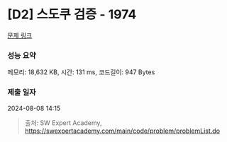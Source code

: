 # [D2] 스도쿠 검증 - 1974 

[문제 링크](https://swexpertacademy.com/main/code/problem/problemDetail.do?contestProbId=AV5Psz16AYEDFAUq) 

### 성능 요약

메모리: 18,632 KB, 시간: 131 ms, 코드길이: 947 Bytes

### 제출 일자

2024-08-08 14:15



> 출처: SW Expert Academy, https://swexpertacademy.com/main/code/problem/problemList.do